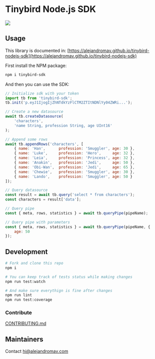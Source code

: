 # Tinybird Node.js SDK
![](https://github.com/alejandromav/tinybird-nodejs-sdk/workflows/CI/badge.svg)

## Usage

This library is documented in: [https://alejandromav.github.io/tinybird-nodejs-sdk](https://alejandromav.github.io/tinybird-nodejs-sdk)

First install the NPM package:

```bash
npm i tinybird-sdk
```

And then you can use the SDK:

```js
// Initialize sdk with your token
import tb from 'tinybird-sdk';
tb.init('p.eyJ1IjogIjZhNTdkYzFlCTM2ZTItNDNlYy04ZWRi...');

// Create a new datasource
await tb.createDatasource(
    'characters',
    'name String, profession String, age UInt16'
);

// Append some rows
await tb.appendRows('characters', [
    { name: 'Han',      profession: 'Smuggler', age: 30 },
    { name: 'Luke',     profession: 'Hero',     age: 32 },
    { name: 'Leia',     profession: 'Princess', age: 32 },
    { name: 'Anakin',   profession: 'Jedi',     age: 50 },
    { name: 'Obi-Wan',  profession: 'Jedi',     age: 65 },
    { name: 'Chewie',   profession: 'Smuggler', age: 30 },
    { name: 'Lando',    profession: 'Smuggler', age: 50 }
]);

// Query datasource
const result = await tb.query('select * from characters');
const characters = result['data'];

// Query pipe
const { meta, rows, statistics } = await tb.queryPipe(pipeName);

// Query pipe with parameters
const { meta, rows, statistics } = await tb.queryPipe(pipeName, {
    age: 50
});
```

## Development

```bash
# Fork and clone this repo
npm i

# You can keep track of tests status while making changes
npm run test:watch

# And make sure everythign is fine after changes
npm run lint
npm run test:coverage
```

### Contribute

[CONTRIBUTING.md](./CONTRIBUTING.md)

## Maintainers

Contact hi@alejandromav.com
